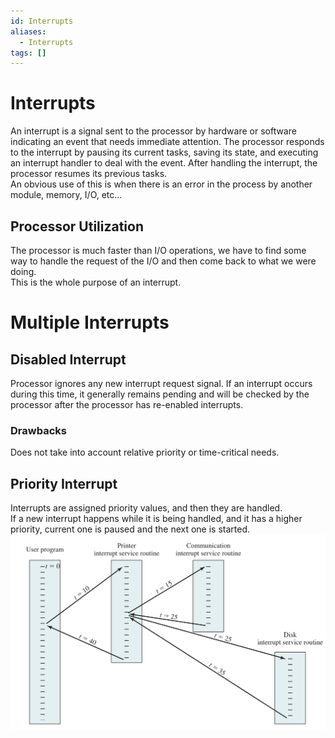 ```yaml
---
id: Interrupts
aliases:
  - Interrupts
tags: []
---
```


# Interrupts
An interrupt is a signal sent to the processor by hardware or software indicating an event that needs immediate attention. The processor responds to the interrupt by pausing its current tasks, saving its state, and executing an interrupt handler to deal with the event. After handling the interrupt, the processor resumes its previous tasks.  
An obvious use of this is when there is an error in the process by another module, memory, I/O, etc... 

## Processor Utilization 
The processor is much faster than I/O operations, we have to find some way to handle the request of the I/O and then come back to what we were doing.  
This is the whole purpose of an interrupt.  

# Multiple Interrupts 

## Disabled Interrupt  
Processor ignores any new interrupt request signal. If an interrupt occurs during this time, it generally remains pending and will be checked by the processor after the processor has re-enabled interrupts.

### Drawbacks 
Does not take into account relative priority or time-critical needs.  

## Priority Interrupt 
Interrupts are assigned priority values, and then they are handled.  
If a new interrupt happens while it is being handled, and it has a higher priority, current one is paused and the next one is started.  
![priorityInter](../Images/priorityInterrupts.png) 


